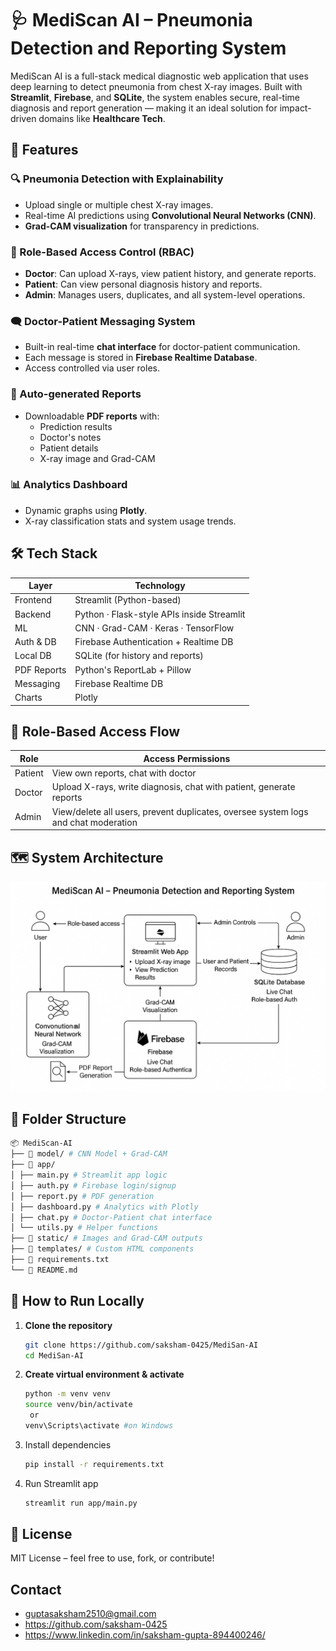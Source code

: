 # 🩺 MediScan AI – Pneumonia Detection and Reporting System

MediScan AI is a full-stack medical diagnostic web application that uses deep learning to detect pneumonia from chest X-ray images. Built with **Streamlit**, **Firebase**, and **SQLite**, the system enables secure, real-time diagnosis and report generation — making it an ideal solution for impact-driven domains like **Healthcare Tech**.


## 🚀 Features

### 🔍 Pneumonia Detection with Explainability
- Upload single or multiple chest X-ray images.
- Real-time AI predictions using **Convolutional Neural Networks (CNN)**.
- **Grad-CAM visualization** for transparency in predictions.

### 👤 Role-Based Access Control (RBAC)
- **Doctor**: Can upload X-rays, view patient history, and generate reports.
- **Patient**: Can view personal diagnosis history and reports.
- **Admin**: Manages users, duplicates, and all system-level operations.

### 🗨️ Doctor-Patient Messaging System
- Built-in real-time **chat interface** for doctor-patient communication.
- Each message is stored in **Firebase Realtime Database**.
- Access controlled via user roles.

### 📑 Auto-generated Reports
- Downloadable **PDF reports** with:
  - Prediction results
  - Doctor's notes
  - Patient details
  - X-ray image and Grad-CAM

### 📊 Analytics Dashboard
- Dynamic graphs using **Plotly**.
- X-ray classification stats and system usage trends.


## 🛠️ Tech Stack

| Layer        | Technology                             |
|--------------|-----------------------------------------|
| Frontend     | Streamlit (Python-based)                |
| Backend      | Python · Flask-style APIs inside Streamlit |
| ML           | CNN · Grad-CAM · Keras · TensorFlow     |
| Auth & DB    | Firebase Authentication + Realtime DB   |
| Local DB     | SQLite (for history and reports)        |
| PDF Reports  | Python's ReportLab + Pillow             |
| Messaging    | Firebase Realtime DB                    |
| Charts       | Plotly                                  |


## 🔐 Role-Based Access Flow

| Role    | Access Permissions                                                                 |
|---------|--------------------------------------------------------------------------------------|
| Patient | View own reports, chat with doctor                                                  |
| Doctor  | Upload X-rays, write diagnosis, chat with patient, generate reports                 |
| Admin   | View/delete all users, prevent duplicates, oversee system logs and chat moderation  |


## 🗺️ System Architecture

![MediScan AI – System Architecture](./architecture.png)



## 📁 Folder Structure
```bash
📦 MediScan-AI
├── 📁 model/ # CNN Model + Grad-CAM
├── 📁 app/
│ ├── main.py # Streamlit app logic
│ ├── auth.py # Firebase login/signup
│ ├── report.py # PDF generation
│ ├── dashboard.py # Analytics with Plotly
│ ├── chat.py # Doctor-Patient chat interface
│ └── utils.py # Helper functions
├── 📁 static/ # Images and Grad-CAM outputs
├── 📁 templates/ # Custom HTML components
├── 📄 requirements.txt
└── 📄 README.md
```


## 🧪 How to Run Locally

1. **Clone the repository**  
   ```bash
   git clone https://github.com/saksham-0425/MediSan-AI
   cd MediSan-AI
2. **Create virtual environment & activate**
   ```bash
   python -m venv venv
   source venv/bin/activate
    or
   venv\Scripts\activate #on Windows
   ```
3. Install dependencies
   ```bash
   pip install -r requirements.txt
   ```
4. Run Streamlit app
   ```bash
   streamlit run app/main.py
   ```
## 📜 License
MIT License – feel free to use, fork, or contribute!

## Contact
- guptasaksham2510@gmail.com
- https://github.com/saksham-0425
- https://www.linkedin.com/in/saksham-gupta-894400246/
